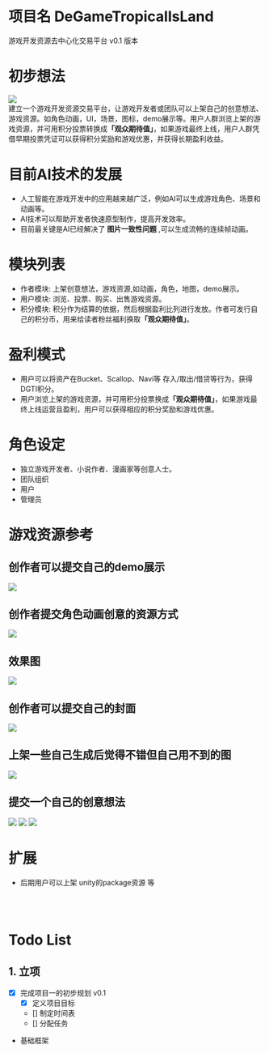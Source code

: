 # 项目名 DeGameTropicalIsLand
游戏开发资源去中心化交易平台 v0.1 版本

# 初步想法
<img src="./docs/img/生成游戏资源交易平台概念图.png"><br>
建立一个游戏开发资源交易平台，让游戏开发者或团队可以上架自己的创意想法、游戏资源。如角色动画，UI，场景，图标，demo展示等。用户人群浏览上架的游戏资源，并可用积分投票转换成<B>「观众期待值」</B>，如果游戏最终上线，用户人群凭借早期投票凭证可以获得积分奖励和游戏优惠，并获得长期盈利收益。

# 目前AI技术的发展
* 人工智能在游戏开发中的应用越来越广泛，例如AI可以生成游戏角色、场景和动画等。
* AI技术可以帮助开发者快速原型制作，提高开发效率。
* 目前最关键是AI已经解决了 <B>图片一致性问题</B> ,可以生成流畅的连续帧动画。

# 模块列表
* 作者模块: 上架创意想法，游戏资源,如动画，角色，地图，demo展示。
* 用户模块: 浏览、投票、购买、出售游戏资源。
* 积分模块: 积分作为结算的依据，然后根据盈利比列进行发放。作者可发行自己的积分币，用来给读者粉丝福利换取<B>「观众期待值」</B>。

# 盈利模式
* 用户可以将资产在Bucket、Scallop、Navi等 存入/取出/借贷等行为，获得DGTI积分。
* 用户浏览上架的游戏资源，并可用积分投票换成<B>「观众期待值」</B>，如果游戏最终上线运营且盈利，用户可以获得相应的积分奖励和游戏优惠。

# 角色设定
* 独立游戏开发者、小说作者、漫画家等创意人士。
* 团队组织
* 用户
* 管理员

# 游戏资源参考

## 创作者可以提交自己的demo展示

<img src="./docs/img/AI蒙武.gif">


## 创作者提交角色动画创意的资源方式

<img src="./docs/img/导出格式.jpg">

## 效果图
<img src="./docs/img/草图.jpg">


## 创作者可以提交自己的封面

<img src="./docs/img/封面.jpg">

## 上架一些自己生成后觉得不错但自己用不到的图

<img src="./docs/img/封面背景.png">

## 提交一个自己的创意想法

<img src="./docs/img/创意想法.jpg">
<img src="./docs//img/demo01.jpg">
<img src="./docs//img/demo02.jpg">


# 扩展
* 后期用户可以上架 unity的package资源 等




<br>
<br>

# Todo List

## 1. 立项

- [x] 完成项目一的初步规划 v0.1
  - [X] 定义项目目标
  - [] 制定时间表
  - [] 分配任务
- 基础框架



